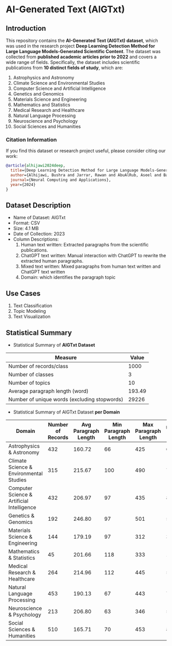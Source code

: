 # AI-Generated Text (AIGTxt)

## Introduction
This repository contains the **AI-Generated Text (AIGTxt) dataset**, which was used in the research project **Deep Learning Detection Method for Large Language Models-Generated Scientific Content**. The dataset was collected from **published academic articles prior to 2022** and covers a wide range of fields. Specifically, the dataset includes scientific publications from **10 distinct fields of study**, which are:
1. Astrophysics and Astronomy
2. Climate Science and Environmental Studies
3. Computer Science and Artificial Intelligence
4. Genetics and Genomics
5. Materials Science and Engineering
6. Mathematics and Statistics
7. Medical Research and Healthcare
8. Natural Language Processing
9. Neuroscience and Psychology
10. Social Sciences and Humanities
    
### Citation Information
If you find this dataset or research project useful, please consider citing our work:
```bibtex
@article{alhijawi2024deep,
  title={Deep Learning Detection Method for Large Language Models-Generated Scientific Content},
  author={Alhijawi, Bushra and Jarrar, Rawan and AbuAlRub, Aseel and Bader, Arwa},
  journal={Neural Computing and Applications},
  year={2024}
}
```

## Dataset Description
* Name of Dataset: AIGTxt
* Format: CSV
* Size: 4.1 MB
* Date of Collection: 2023
* Column Descriptions:
  1. Human text written: Extracted paragraphs from the scientific publications.
  2. ChatGPT text written: Manual interaction with ChatGPT to rewrite the extracted human paragraphs.
  3. Mixed text written: Mixed paragraphs from human text written and ChatGPT text written 
  4. Domain: which identifies the paragraph topic

## Use Cases
1. Text Classification
2. Topic Modeling
3. Text Visualization

## Statistical Summary
- Statistical Summary of **AIGTxt Dataset**
  
|   Measure                                      |   Value  |
| -----------------------------------------------|----------|
| Number of records/class                        | 1000     |
| Number of classes                              | 3        |
| Number of topics                               | 10       |
| Average paragraph length (word)                | 193.49   |
| Number of unique words (excluding stopwords)   | 29226    |


 
- Statistical Summary of AIGTxt Dataset **per Domain**
  
| Domain                                     |   Number of Records |   Avg Paragraph Length |  Min Paragraph Length  |  Max Paragraph Length   |  Unique Words  |
| -------------------------------------------|------------------|---------------------|---------------------|----------------------|----------------|
| Astrophysics & Astronomy                   | 432              | 160.72              | 66                  | 425                  | 6806           |
| Climate Science & Environmental Studies    | 315              | 215.67              | 100                 | 490                  | 7114           |
| Computer Science & Artificial Intelligence | 432              | 206.97              | 97                  | 435                  | 8310           |
| Genetics & Genomics                        | 192              | 246.80              | 97                  | 501                  | 5190           |
| Materials Science & Engineering            | 144              | 179.19              | 97                  | 312                  | 3021           |
| Mathematics & Statistics                   | 45               | 201.66              | 118                 | 333                  | 1516           |
| Medical Research & Healthcare              | 264              | 214.96              | 112                 | 445                  | 5576           |
| Natural Language Processing                | 453              | 190.13              | 67                  | 443                  | 7131           |
| Neuroscience & Psychology                  | 213              | 206.80              | 63                  | 346                  | 5123           |
| Social Sciences & Humanities               | 510              | 165.71              | 70                  | 453                  | 8908           |




